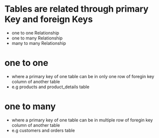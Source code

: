 # Tables are related through primary Key and foreign Keys
* one to one Relationship
* one to many Relationship
* many to many Relationship

# one to one 
* where a primary key of one table can be in only one row of foregin key column of another table
* e.g products and product_details table

# one to many
* where a primary key of one table can be in multiple row of foregin key column of another table
* e.g customers and orders table
